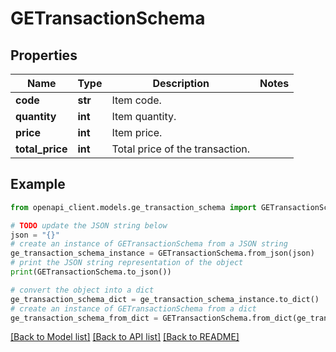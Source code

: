 # GETransactionSchema


## Properties

Name | Type | Description | Notes
------------ | ------------- | ------------- | -------------
**code** | **str** | Item code. | 
**quantity** | **int** | Item quantity. | 
**price** | **int** | Item price. | 
**total_price** | **int** | Total price of the transaction. | 

## Example

```python
from openapi_client.models.ge_transaction_schema import GETransactionSchema

# TODO update the JSON string below
json = "{}"
# create an instance of GETransactionSchema from a JSON string
ge_transaction_schema_instance = GETransactionSchema.from_json(json)
# print the JSON string representation of the object
print(GETransactionSchema.to_json())

# convert the object into a dict
ge_transaction_schema_dict = ge_transaction_schema_instance.to_dict()
# create an instance of GETransactionSchema from a dict
ge_transaction_schema_from_dict = GETransactionSchema.from_dict(ge_transaction_schema_dict)
```
[[Back to Model list]](../README.md#documentation-for-models) [[Back to API list]](../README.md#documentation-for-api-endpoints) [[Back to README]](../README.md)


